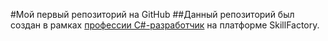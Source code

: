 
#Мой первый репозиторий на GitHub
##Данный репозиторий был создан в рамках [профессии C#-разработчик](https://skillfactory.ru/csharp) на платформе SkillFactory.
